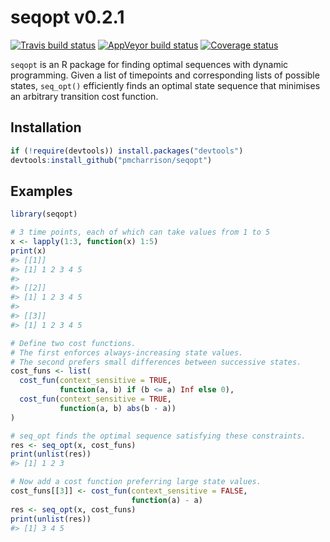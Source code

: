
<!-- README.md is generated from README.Rmd. Please edit that file -->
seqopt v0.2.1
=============

[![Travis build status](https://travis-ci.com/pmcharrison/seqopt.svg?branch=master)](https://travis-ci.org/pmcharrison/seqopt) [![AppVeyor build status](https://ci.appveyor.com/api/projects/status/github/pmcharrison/seqopt?branch=master&svg=true)](https://ci.appveyor.com/project/pmcharrison/seqopt) [![Coverage status](https://coveralls.io/repos/github/pmcharrison/seqopt/badge.svg)](https://coveralls.io/r/pmcharrison/seqopt?branch=master)

`seqopt` is an R package for finding optimal sequences with dynamic programming. Given a list of timepoints and corresponding lists of possible states, `seq_opt()` efficiently finds an optimal state sequence that minimises an arbitrary transition cost function.

Installation
------------

``` r
if (!require(devtools)) install.packages("devtools")
devtools:install_github("pmcharrison/seqopt")
```

Examples
--------

``` r
library(seqopt)

# 3 time points, each of which can take values from 1 to 5
x <- lapply(1:3, function(x) 1:5)
print(x)
#> [[1]]
#> [1] 1 2 3 4 5
#> 
#> [[2]]
#> [1] 1 2 3 4 5
#> 
#> [[3]]
#> [1] 1 2 3 4 5

# Define two cost functions.
# The first enforces always-increasing state values.
# The second prefers small differences between successive states.
cost_funs <- list(
  cost_fun(context_sensitive = TRUE, 
           function(a, b) if (b <= a) Inf else 0),
  cost_fun(context_sensitive = TRUE, 
           function(a, b) abs(b - a))
)

# seq_opt finds the optimal sequence satisfying these constraints.
res <- seq_opt(x, cost_funs)
print(unlist(res))
#> [1] 1 2 3

# Now add a cost function preferring large state values.
cost_funs[[3]] <- cost_fun(context_sensitive = FALSE,
                           function(a) - a)
res <- seq_opt(x, cost_funs)
print(unlist(res))
#> [1] 3 4 5
```
